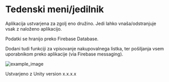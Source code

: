 # Tedenski meni/jedilnik

Aplikacija ustvarjena za zgolj eno družino. Jedi lahko vnaša/odstranjuje vsak z naloženo aplikacijo.

Podatki se hranijo preko Firebase Database.

Dodani tudi funkciji za vpisovanje nakupovalnega listka, ter pošiljanja vsem uporabnikom preko aplikacije (via Firebase messaging).

<img src="https://raw.githubusercontent.com/jKrHo129/Jedilnik-weekly_menu-Unity-App/Screenshot demo.png" alt="example_image"/>

Ustvarjeno z Unity version x.x.x.x
